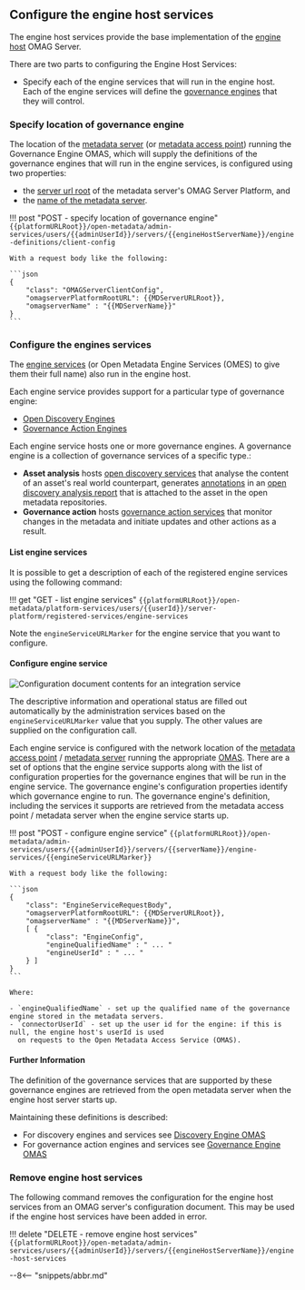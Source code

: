 <!-- SPDX-License-Identifier: CC-BY-4.0 -->
<!-- Copyright Contributors to the Egeria project. -->

## Configure the engine host services

The engine host services provide the base implementation of
the [engine host](/egeria-docs/concepts/engine-host) OMAG Server.

There are two parts to configuring the Engine Host Services:

* Specify each of the engine services that will run in the
  engine host.  Each of the engine services will define the
  [governance engines](../../../access-services/governance-engine/docs/concepts/governance-service.md)
  that they will control.  

### Specify location of governance engine

The location of the [metadata server](/egeria-docs/concepts/metadata-server) (or [metadata access point](/egeria-docs/concepts/metadata-access-point))
running the Governance Engine OMAS, which will supply the definitions of the governance engines
that will run in the engine services, is configured using two properties:

- the [server url root](/egeria-docs/concepts/omag-server/#platform-url-root)
  of the metadata server's OMAG Server Platform, and
- the [name of the metadata server](/egeria-docs/concepts/omag-server/#server-name).

!!! post "POST - specify location of governance engine"
    ```
    {{platformURLRoot}}/open-metadata/admin-services/users/{{adminUserId}}/servers/{{engineHostServerName}}/engine-definitions/client-config
    ```

    With a request body like the following:

    ```json
    {
        "class": "OMAGServerClientConfig",
        "omagserverPlatformRootURL": {{MDServerURLRoot}},
        "omagserverName" : "{{MDServerName}}"
    }
    ```

### Configure the engines services

The [engine services](/egeria-docs/services/omes) (or Open Metadata Engine Services (OMES) to give them
their full name) also run in the engine host.

Each engine service provides support for a particular type of governance engine:

- [Open Discovery Engines](/egeria-docs/frameworks/odf)
- [Governance Action Engines](/egeria-docs/frameworks/gaf)

Each engine service hosts one or more governance engines. A governance engine is a collection
of governance services of a specific type.:

- **Asset analysis** hosts [open discovery services](/egeria-docs/frameworks/odf/discovery-engine)
  that analyse the content of an asset's real world counterpart,
  generates [annotations](/egeria-docs/frameworks/odf/discovery-annotation)
  in an [open discovery analysis report](/egeria-docs/frameworks/odf/discovery-analysis-report)
  that is attached to the asset in the open metadata repositories.
- **Governance action** hosts [governance action services](/egeria-docs/frameworks/odf/governance-action-service)
  that monitor changes in the metadata and initiate updates and other actions as a result.

#### List engine services

It is possible to get a description of each of the registered engine services using the following command:

!!! get "GET - list engine services"
    ```
    {{platformURLRoot}}/open-metadata/platform-services/users/{{userId}}/server-platform/registered-services/engine-services
    ```

Note the `engineServiceURLMarker` for the engine service that you want to configure.

#### Configure engine service

![Configuration document contents for an integration service](engine-service-config.png)

The descriptive information and operational status are filled out automatically by the
administration services based on the `engineServiceURLMarker` value that you supply.
The other values are supplied on the configuration call.

Each engine service is configured with the network location of the
[metadata access point](/egeria-docs/concepts/metadata-access-point) /
[metadata server](/egeria-docs/concepts/metadata-server)
running the appropriate [OMAS](/egeria-docs/services/omas).
There are a set of options that the engine service supports
along with the list of configuration properties for the governance engines that will be run in the
engine service.
The governance engine's configuration properties identify which governance engine to
run. The governance engine's definition, including the services it supports
are retrieved from the metadata access point / metadata server when the
engine service starts up.

!!! post "POST - configure engine service"
    ```
    {{platformURLRoot}}/open-metadata/admin-services/users/{{adminUserId}}/servers/{{serverName}}/engine-services/{{engineServiceURLMarker}}
    ```

    With a request body like the following:

    ```json
    {
        "class": "EngineServiceRequestBody",
        "omagserverPlatformRootURL": {{MDServerURLRoot}},
        "omagserverName" : "{{MDServerName}}",
        [ {
             "class": "EngineConfig",
             "engineQualifiedName" : " ... "             
             "engineUserId" : " ... "
        } ]
    }
    ```

    Where:

    - `engineQualifiedName` - set up the qualified name of the governance engine stored in the metadata servers.
    - `connectorUserId` - set up the user id for the engine: if this is null, the engine host's userId is used
      on requests to the Open Metadata Access Service (OMAS).

#### Further Information

The definition of the governance services
that are supported by these governance engines are retrieved from
the open metadata server when the engine host server starts up.

Maintaining these definitions is described:

- For discovery engines and services see [Discovery Engine OMAS](/egeria-docs/services/omas/discovery-engine)
- For governance action engines and services see [Governance Engine OMAS](/egeria-docs/services/omas/governance-engine)

### Remove engine host services

The following command removes the configuration for the engine host services from an
OMAG server's configuration document. This may be used if the engine host services have been
added in error.

!!! delete "DELETE - remove engine host services"
    ```
    {{platformURLRoot}}/open-metadata/admin-services/users/{{adminUserId}}/servers/{{engineHostServerName}}/engine-host-services
    ```

--8<-- "snippets/abbr.md"
